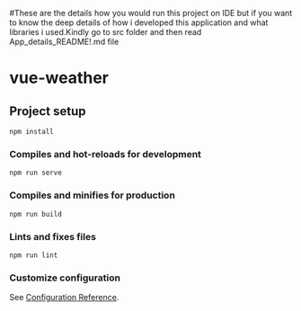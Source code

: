 #These are the details how you would run this project on IDE but if you want to know the deep details of how i developed this application and what libraries i used.Kindly go to src folder and then read App_details_README!.md file
# vue-weather

## Project setup
```
npm install
```

### Compiles and hot-reloads for development
```
npm run serve
```

### Compiles and minifies for production
```
npm run build
```

### Lints and fixes files
```
npm run lint
```

### Customize configuration
See [Configuration Reference](https://cli.vuejs.org/config/).
